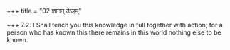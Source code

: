 +++
title = "02 ज्ञानन् तेऽहम्"

+++
7.2. I Shall teach you this knowledge in full together with action; for
a person who has known this there remains in this world nothing else to
be known.
